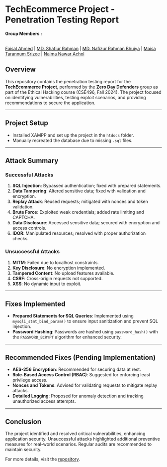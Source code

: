 # TechEcommerce Project - Penetration Testing Report


__Group Members :__ <br><br>

[Faisal Ahmed](https://github.com/FaisalAhmed21) | [MD. Shafiur Rahman](https://github.com/ShafiurShuvo) | [MD. Nafizur Rahman Bhuiya]() | [Maisa Tarannum Srizee]() | [Naima Nawar Achol]()


## Overview
This repository contains the penetration testing report for the **TechEcommerce Project**, performed by the **Zero Day Defenders** group as part of the Ethical Hacking course (CSE496, Fall 2024). The project focused on identifying vulnerabilities, testing exploit scenarios, and providing recommendations to secure the application.

---

## Project Setup
- Installed XAMPP and set up the project in the `htdocs` folder.
- Manually recreated the database due to missing `.sql` files.

---

## Attack Summary
### Successful Attacks
1. **SQL Injection**: Bypassed authentication; fixed with prepared statements.
2. **Data Tampering**: Altered sensitive data; fixed with validation and encryption.
3. **Replay Attack**: Reused requests; mitigated with nonces and token validation.
4. **Brute Force**: Exploited weak credentials; added rate limiting and CAPTCHA.
5. **Data Disclosure**: Accessed sensitive data; secured with encryption and access controls.
6. **IDOR**: Manipulated resources; resolved with proper authorization checks.

### Unsuccessful Attacks
1. **MITM**: Failed due to localhost constraints.
2. **Key Disclosure**: No encryption implemented.
3. **Tampered Content**: No upload features available.
4. **CSRF**: Cross-origin requests not supported.
5. **XSS**: No dynamic input to exploit.

---

## Fixes Implemented
- **Prepared Statements for SQL Queries**: Implemented using `mysqli_stmt_bind_param()` to ensure input sanitization and prevent SQL injection.
- **Password Hashing**: Passwords are hashed using `password_hash()` with the `PASSWORD_BCRYPT` algorithm for enhanced security.

---

## Recommended Fixes (Pending Implementation)
- **AES-256 Encryption**: Recommended for securing data at rest.
- **Role-Based Access Control (RBAC)**: Suggested for enforcing least privilege access.
- **Nonces and Tokens**: Advised for validating requests to mitigate replay attacks.
- **Detailed Logging**: Proposed for anomaly detection and tracking unauthorized access attempts.

---

## Conclusion
The project identified and resolved critical vulnerabilities, enhancing application security. Unsuccessful attacks highlighted additional preventive measures for real-world scenarios. Regular audits are recommended to maintain security.

For more details, visit the [repository](https://github.com/BrownBatsy/techEcommerce_project).
